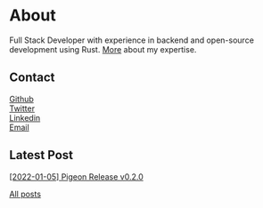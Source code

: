 <!-- markdownlint-disable MD033 -->

# About

Full Stack Developer with experience in backend and open-source development using Rust. [More](/skills.md) about my expertise.

## Contact

[Github](https://github.com/quambene)<br/>
[Twitter](https://twitter.com/quambene)<br/>
[Linkedin](https://www.linkedin.com/in/quambene)<br/>
[Email](mailto:contact.quambene@gmail.com)<br/>

## Latest Post

[[2022-01-05] Pigeon Release v0.2.0](./article/2022-01-05_pigeon_release_v0.2.0.md)

[All posts](./article)
